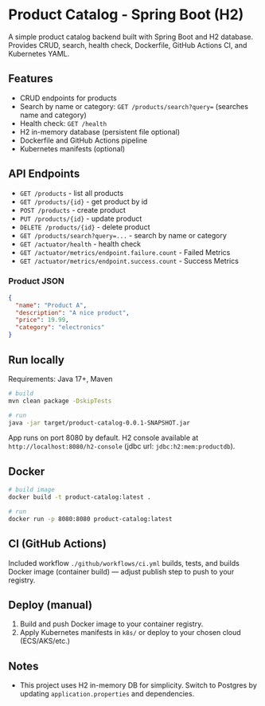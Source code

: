 # Product Catalog - Spring Boot (H2)

A simple product catalog backend built with Spring Boot and H2 database. Provides CRUD, search, health check, Dockerfile, GitHub Actions CI, and Kubernetes YAML.

## Features
- CRUD endpoints for products
- Search by name or category: `GET /products/search?query=` (searches name and category)
- Health check: `GET /health`
- H2 in-memory database (persistent file optional)
- Dockerfile and GitHub Actions pipeline
- Kubernetes manifests (optional)

## API Endpoints
- `GET /products` - list all products
- `GET /products/{id}` - get product by id
- `POST /products` - create product
- `PUT /products/{id}` - update product
- `DELETE /products/{id}` - delete product
- `GET /products/search?query=...` - search by name or category
- `GET /actuator/health` - health check
- `GET /actuator/metrics/endpoint.failure.count` - Failed Metrics
- `GET /actuator/metrics/endpoint.success.count` - Success Metrics


### Product JSON
```json
{
  "name": "Product A",
  "description": "A nice product",
  "price": 19.99,
  "category": "electronics"
}
```

## Run locally
Requirements: Java 17+, Maven

```bash
# build
mvn clean package -DskipTests

# run
java -jar target/product-catalog-0.0.1-SNAPSHOT.jar
```

App runs on port 8080 by default. H2 console available at `http://localhost:8080/h2-console` (jdbc url: `jdbc:h2:mem:productdb`).

## Docker
```bash
# build image
docker build -t product-catalog:latest .

# run
docker run -p 8080:8080 product-catalog:latest
```

## CI (GitHub Actions)
Included workflow `./github/workflows/ci.yml` builds, tests, and builds Docker image (container build) — adjust publish step to push to your registry.

## Deploy (manual)
1. Build and push Docker image to your container registry.
2. Apply Kubernetes manifests in `k8s/` or deploy to your chosen cloud (ECS/AKS/etc.)

## Notes
- This project uses H2 in-memory DB for simplicity. Switch to Postgres by updating `application.properties` and dependencies.